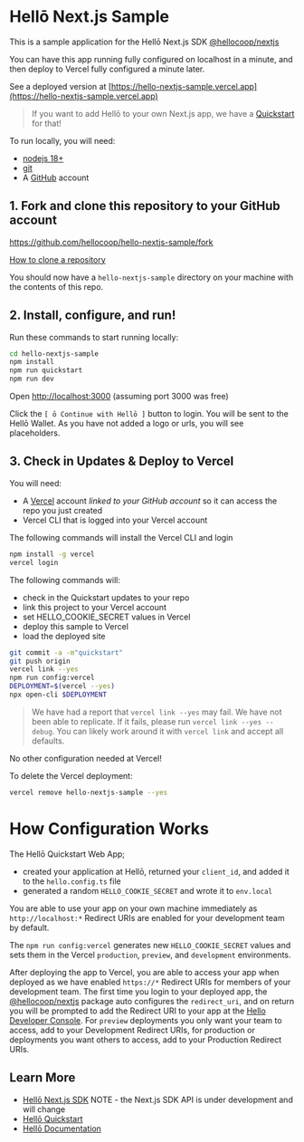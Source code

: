 # Hellō Next.js Sample

This is a sample application for the Hellō Next.js SDK [@hellocoop/nextjs](https://www.npmjs.com/package/@hellocoop/nextjs)

You can have this app running fully configured on localhost in a minute, and then deploy to Vercel fully configured a minute later.

See a deployed version  at [https://hello-nextjs-sample.vercel.app](https://hello-nextjs-sample.vercel.app) 

> If you want to add Hellō to your own Next.js app, we have a [Quickstart](https://www.hello.dev/docs/quickstarts/nextjs/) for that!

To run locally, you will need:

- [nodejs 18+](https://nodejs.org/en/download)
- [git](https://github.com/git-guides/install-git)
- A [GitHub](https://github.com) account

## 1\. Fork and clone this repository to your GitHub account

<https://github.com/hellocoop/hello-nextjs-sample/fork>

[How to clone a repository](https://docs.github.com/en/repositories/creating-and-managing-repositories/cloning-a-repository)

You should now have a `hello-nextjs-sample` directory on your machine with the contents of this repo.

## 2\. Install, configure, and run!

Run these commands to start running locally:

```sh
cd hello-nextjs-sample
npm install
npm run quickstart
npm run dev
```

Open <http://localhost:3000> (assuming port 3000 was free)

Click the `[ ō Continue with Hellō ]` button to login. You will be sent to the Hellō Wallet. As you have not added a logo or urls, you will see placeholders.

## 3\. Check in Updates & Deploy to Vercel

You will need:

- A [Vercel](https://vercel.com) account *linked to your GitHub account* so it can access the repo you just created
- Vercel CLI that is logged into your Vercel account 

The following commands will install the Vercel CLI and login

```sh
npm install -g vercel
vercel login
```

The following commands will:
- check in the Quickstart updates to your repo
- link this project to your Vercel account
- set HELLO_COOKIE_SECRET values in Vercel
- deploy this sample to Vercel
- load the deployed site

```sh
git commit -a -m"quickstart"
git push origin
vercel link --yes
npm run config:vercel
DEPLOYMENT=$(vercel --yes)
npx open-cli $DEPLOYMENT
```

> We have had a report that `vercel link --yes` may fail. We have not been able to replicate. If it fails, please run `vercel link --yes --debug`. You can likely work around it with `vercel link` and accept all defaults.

No other configuration needed at Vercel!

To delete the Vercel deployment:
```sh
vercel remove hello-nextjs-sample --yes
```

# How Configuration Works
The Hellō Quickstart Web App;
- created your application at Hellō, returned your `client_id`, and added it to the `hello.config.ts` file
- generated a random `HELLO_COOKIE_SECRET` and wrote it to `env.local`

You are able to use your app on your own machine immediately as `http://localhost:*` Redirect URIs are enabled for your development team by default.

The `npm run config:vercel` generates new `HELLO_COOKIE_SECRET` values and sets them in the Vercel `production`, `preview`, and `development` environments. 

After deploying the app to Vercel, you are able to access your app when deployed as we have enabled `https://*` Redirect URIs for members of your development team. The first time you login to your deployed app, the [@hellocoop/nextjs](https://www.npmjs.com/package/@hellocoop/nextjs) package auto configures the `redirect_uri`, and on return you will be prompted to add the Redirect URI to your app at the [Hello Developer Console](https://console.hello.coop/). For `preview` deployments you only want your team to access, add to your Development Redirect URIs, for production or deployments you want others to access, add to your Production Redirect URIs.

## Learn More

- [Hellō Next.js SDK](https://www.npmjs.com/package/@hellocoop/nextjs) NOTE - the Next.js SDK API is under development and will change
- [Hellō Quickstart](https://www.npmjs.com/package/@hellocoop/quickstart)
- [Hellō Documentation](https://www.hello.dev/documentation)
